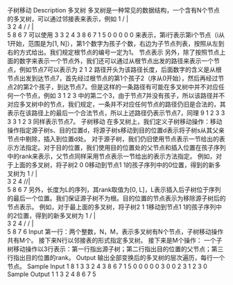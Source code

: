子树移动
Description
多叉树
多叉树是一种常见的数据结构，一个含有N个节点的多叉树，可以通过邻接表来表示，例如
      1
   /  | \
  3   2  4 
 /  / | \
5  8  6  7
可以使用
3 3 2 4 
3 8 6 7 
1 5 
0 
0 
0 
0 
0
来表示，第i行表示第i个节点（i从1开始，范围是为[1, N]），第1个数字为孩子个数，右边为子节点列表，按照从左到右的方式给出。我们规定根节点的编号一定为1。
节点表示
另外，除了按照节点上面的数字来表示一个节点外，我们还可以通过从根节点出发的路径来表示一个节点，例如节点7可以表示为
2 1 2
路径开头为该路径长度，后面数字的含义是从根节点出发到达节点7，首先经过根节点的第1个孩子2（序从0开始），然后再经过节点2的第2个孩子，到达节点7。但是这样的一条路径有可能在多叉树中并不对应任何一个节点，例如
3 1 2 3
中的第二个3，由于节点7并没有孩子，所以该路径并不对应多叉树中的节点，我们规定，一条并不对应任何节点的路径仍旧是合法的，其表示在该路径上的最后一个合法节点，所以上述路径仍表示节点7，同理
9 1 2 3 3 3 3 1 2 3
同样表示节点7。
子树移动
在多叉树上，我们定义子树移动操作：移动操作指定源子树s、目的位置d，将源子树s移动到目的位置d表示将子树s从其父亲节点中剔除，插入到位置d处。
对于源子树，我们仍旧使用节点表示一节给出的表示方法指定。对于目的位置，我们使用目的位置处的父节点和插入位置在孩子序列中的rank来表示，父节点同样采用节点表示一节给出的表示方法指定。
例如，对于上面的多叉树，将子树2 0 0移动到节点1 1的孩子序列中的0位置，得到的新多叉树为
      1
   /  |   \
  3   2    4 
    //|\
   5 8 6 7
另外，长度为L的序列，其rank取值为[0, L]，L表示插入后子树位于序列的最后一个位置。我们保证源子树不为根。目的位置的节点表示为移除源子树后的节点表示。
例如，对于最上面的多叉树，将子树2 1 1移动到节点1 1的孩子序列中的2位置，得到的新多叉树为
      1
   /  | \
  3   2  4 
 /  / | \
5  8  7  6
Input
第一行：两个整数，N，M，表示多叉树有N个节点，子树移动操作共有M个。
接下来N行以邻接表的形式指定多叉树。
接下来是M个操作：
一个子树移动操作以3行表示：第一行指出源子树；第二行指出目的位置的父节点；第三行指出目的位置的rank。
Output
输出全部变换后的多叉树的层次遍历，每行一个节点。
Sample Input 1 
8 1 
3 3 2 4 
3 8 6 7 
1 5 
0 
0 
0 
0 
0 
3 0 0 2 
3 1 2 3 
0 
Sample Output 1
1 
3 
2 
4 
8 
6 
7 
5